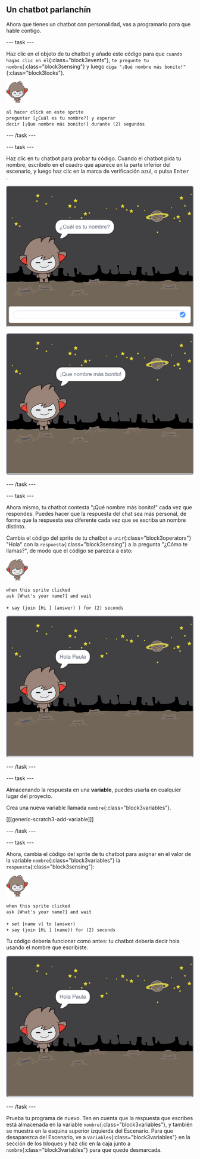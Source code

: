 ## Un chatbot parlanchín

Ahora que tienes un chatbot con personalidad, vas a programarlo para que hable contigo.

\--- task \---

Haz clic en el objeto de tu chatbot y añade este código para que `cuando hagas clic en él`{:class="block3events"}, `te pregunte tu nombre`{:class="block3sensing"} y luego `diga "¡Qué nombre más bonito!"`{:class="block3looks"}.

![objeto nano](images/nano-sprite.png)

```blocks3
al hacer click en este sprite
preguntar [¿Cuál es tu nombre?] y esperar
decir [¡Que nombre más bonito!] durante (2) segundos
```

\--- /task \---

\--- task \---

Haz clic en tu chatbot para probar tu código. Cuando el chatbot pida tu nombre, escríbelo en el cuadro que aparece en la parte inferior del escenario, y luego haz clic en la marca de verificación azul, o pulsa <kbd> Enter </kbd>.

![Comprobando una respuesta del chatbot](images/chatbot-ask-test1.png)

![Comprobando una respuesta del chatbot](images/chatbot-ask-test2.png)

\--- /task \---

\--- task \---

Ahora mismo, tu chatbot contesta "¡Qué nombre más bonito!" cada vez que respondes. Puedes hacer que la respuesta del chat sea más personal, de forma que la respuesta sea diferente cada vez que se escriba un nombre distinto.

Cambia el código del sprite de tu chatbot a `unir`{:class="block3operators"} "Hola" con la `respuesta`{:class="block3sensing"} a la pregunta "¿Cómo te llamas?", de modo que el código se parezca a esto:

![objeto nano](images/nano-sprite.png)

```blocks3
when this sprite clicked
ask [What's your name?] and wait

+ say (join [Hi ] (answer) ) for (2) seconds
```

![Comprobando una respuesta personalizada](images/chatbot-answer-test.png)

\--- /task \---

\--- task \---

Almacenando la respuesta en una **variable**, puedes usarla en cualquier lugar del proyecto.

Crea una nueva variable llamada `nombre`{:class="block3variables"}.

[[[generic-scratch3-add-variable]]]

\--- /task \---

\--- task \---

Ahora, cambia el código del sprite de tu chatbot para asignar en el valor de la variable `nombre`{:class="block3variables"} la `respuesta`{:class="block3sensing"}:

![objeto nano](images/nano-sprite.png)

```blocks3
when this sprite clicked
ask [What's your name?] and wait

+ set [name v] to (answer)
+ say (join [Hi ] (name)) for (2) seconds
```

Tu código debería funcionar como antes: tu chatbot debería decir hola usando el nombre que escribiste.

![Comprobando una respuesta personalizada](images/chatbot-answer-test.png)

\--- /task \---

Prueba tu programa de nuevo. Ten en cuenta que la respuesta que escribes está almacenada en la variable `nombre`{:class="block3variables"}, y también se muestra en la esquina superior izquierda del Escenario. Para que desaparezca del Escenario, ve a `Variables`{:class="block3variables"} en la sección de los bloques y haz clic en la caja junto a `nombre`{:class="block3variables"} para que quede desmarcada.